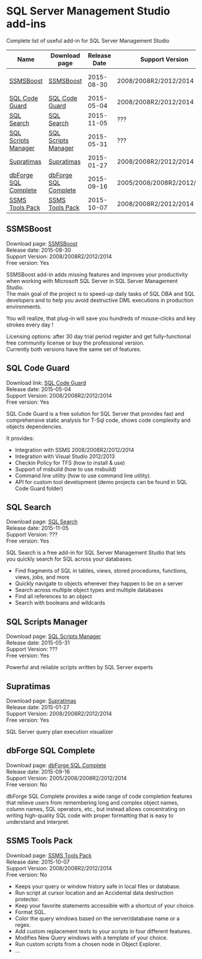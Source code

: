 # SQL Server Management Studio add-ins
Complete list of useful add-in for SQL Server Management Studio


| Name                                          | Download page          | Release Date | Support Version            | Author              | Free version | Paid/Price |
|-----------------------------------------------|------------------------|--------------|----------------------------| ------------------- | ------------ | ---------- |
| [SSMSBoost](#ssmsboost)                       | [SSMSBoost]            | 2015-08-30   | 2008/2008R2/2012/2014      | Solutions Crew GmbH | Yes          | Yes/$150   |
| [SQL Code Guard](#sql-code-guard)             | [SQL Code Guard]       | 2015-05-04   | 2008/2008R2/2012/2014      | Oleksii Kovalov   | Yes          | No         |
| [SQL Search](#sql-search)                     | [SQL Search]           | 2015-11-05   | ???                        | Red Gate             | Yes          | No         |
| [SQL Scripts Manager](#sql-scripts-manager)   | [SQL Scripts Manager]  | 2015-05-31   | ???                        | Red Gate             | Yes          | No         |
| [Supratimas](#supratimas)                     | [Supratimas]           | 2015-01-27   | 2008/2008R2/2012/2014      | TTRider LLC           | Yes          | Yes/$34.99 |
| [dbForge SQL Complete](#dbforge-sql-complete) | [dbForge SQL Complete] | 2015-09-16   | 2005/2008/2008R2/2012/2014 | Devart           | No          | Yes/$119.95 |
| [SSMS Tools Pack](#ssms-tools-pack)           | [SSMS Tools Pack]      | 2015-10-07   | 2008/2008R2/2012/2014      | Mladen Prajdić                 | No          | Yes/€30-€5000 |

## SSMSBoost
Download page: [SSMSBoost]<br/>
Release date: 2015-08-30<br/>
Support Version: 2008/2008R2/2012/2014<br/>
Free version: Yes

SSMSBoost add-in adds missing features and improves your productivity when working with Microsoft SQL Server in SQL Server Management Studio.<br/>
The main goal of the project is to speed-up daily tasks of SQL DBA and SQL developers and to help you avoid destructive DML executions in production environments.

You will realize, that plug-in will save you hundreds of mouse-clicks and key strokes every day !

Licensing options: after 30 day trial period register and get fully-functional free community license or buy the professional version.<br/>
Currently both versions have the same set of features.


## SQL Code Guard
Download link: [SQL Code Guard]<br/>
Release date: 2015-05-04<br/>
Support Version: 2008/2008R2/2012/2014<br/>
Free version: Yes

SQL Code Guard is a free solution for SQL Server that provides fast and comprehensive static analysis for T-Sql code, shows code complexity and objects dependencies.

It provides:
 - Integration with SSMS 2008/2008R2/2012/2014
 - Integration with Visual Studio 2012/2013
 - Checkin Policy for TFS (how to install & use)
 - Support of msbuild (how to use msbuild)
 - Command line utility (how to use command line utility).
 - API for custom tool development (demo projects can be found in SQL Code Guard folder)


## SQL Search
Download page: [SQL Search]<br/>
Release date: 2015-11-05<br/>
Support Version: ???<br/>
Free version: Yes

SQL Search is a free add-in for SQL Server Management Studio that lets you quickly search for SQL across your databases.

- Find fragments of SQL in tables, views, stored procedures, functions, views, jobs, and more
- Quickly navigate to objects wherever they happen to be on a server
- Search across multiple object types and multiple databases
- Find all references to an object
- Search with booleans and wildcards


## SQL Scripts Manager
Download page: [SQL Scripts Manager]<br/>
Release date: 2015-05-31<br/>
Support Version: ???<br/>
Free version: Yes

Powerful and reliable scripts written by SQL Server experts


## Supratimas
Download page: [Supratimas]<br/>
Release date: 2015-01-27<br/>
Support Version: 2008/2008R2/2012/2014<br/>
Free version: Yes

SQL Server query plan execution visualizer


## dbForge SQL Complete
Download page: [dbForge SQL Complete]<br/>
Release date: 2015-09-16<br/>
Support Version: 2005/2008/2008R2/2012/2014<br/>
Free version: No

dbForge SQL Complete provides a wide range of code completion features that relieve users from remembering long and complex object names, column names, SQL operators, etc., but instead allows concentrating on writing high-quality SQL code with proper formatting that is easy to understand and interpret.


## SSMS Tools Pack
Download page: [SSMS Tools Pack]<br/>
Release date: 2015-10-07<br/>
Support Version: 2008/2008R2/2012/2014<br/>
Free version: No

- Keeps your query or window history safe in local files or database.
- Run script at cursor location and an Accidental data destruction protector.
- Keep your favorite statements accessible with a shortcut of your choice.
- Format SQL. 
- Color the query windows based on the server/database name or a regex.
- Add custom replacement texts to your scripts in four different features.
- Modifies New Query windows with a template of your choice.
- Run custom scripts from a chosen node in Object Explorer.
-  ...


[SSMSBoost]:http://www.ssmsboost.com/
[SQL Code Guard]:http://sqlcodeguard.com/
[SQL Search]:http://www.red-gate.com/products/sql-development/sql-search/
[SQL Scripts Manager]:http://www.red-gate.com/products/dba/sql-scripts-manager/
[Supratimas]:http://www.supratimas.com/addin/buy.html
[dbForge SQL Complete]: https://www.devart.com/dbforge/sql/sqlcomplete/ordering.html
[SSMS Tools Pack]: http://www.ssmstoolspack.com/Features
